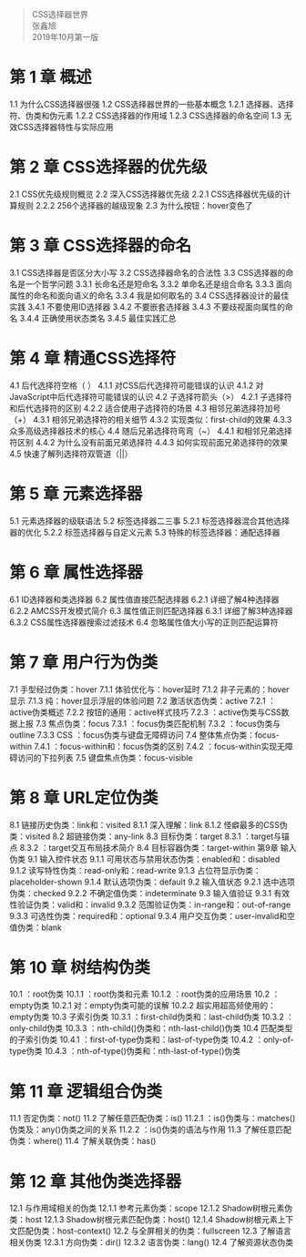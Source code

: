 > CSS选择器世界  
> 张鑫旭   
> 2019年10月第一版  

# 第 1 章 概述 
1.1 为什么CSS选择器很强 
1.2 CSS选择器世界的一些基本概念 
1.2.1 选择器、选择符、伪类和伪元素 
1.2.2 CSS选择器的作用域 
1.2.3 CSS选择器的命名空间 
1.3 无效CSS选择器特性与实际应用 
# 第 2 章 CSS选择器的优先级 
2.1 CSS优先级规则概览 
2.2 深入CSS选择器优先级 
2.2.1 CSS选择器优先级的计算规则 
2.2.2 256个选择器的越级现象 
2.3 为什么按钮：hover变色了 
# 第 3 章 CSS选择器的命名 
3.1 CSS选择器是否区分大小写 
3.2 CSS选择器命名的合法性 
3.3 CSS选择器的命名是一个哲学问题 
3.3.1 长命名还是短命名 
3.3.2 单命名还是组合命名 
3.3.3 面向属性的命名和面向语义的命名 
3.3.4 我是如何取名的 
3.4 CSS选择器设计的最佳实践 
3.4.1 不要使用ID选择器 
3.4.2 不要嵌套选择器 
3.4.3 不要歧视面向属性的命名 
3.4.4 正确使用状态类名 
3.4.5 最佳实践汇总 
# 第 4 章 精通CSS选择符 
4.1 后代选择符空格（ ） 
4.1.1 对CSS后代选择符可能错误的认识 
4.1.2 对JavaScript中后代选择符可能错误的认识 
4.2 子选择符箭头（>） 
4.2.1 子选择符和后代选择符的区别 
4.2.2 适合使用子选择符的场景 
4.3 相邻兄弟选择符加号（+） 
4.3.1 相邻兄弟选择符的相关细节 
4.3.2 实现类似：first-child的效果 
4.3.3 众多高级选择器技术的核心 
4.4 随后兄弟选择符弯弯（~） 
4.4.1 和相邻兄弟选择符区别 
4.4.2 为什么没有前面兄弟选择符 
4.4.3 如何实现前面兄弟选择符的效果 
4.5 快速了解列选择符双管道（||） 
# 第 5 章 元素选择器 
5.1 元素选择器的级联语法 
5.2 标签选择器二三事 
5.2.1 标签选择器混合其他选择器的优化 
5.2.2 标签选择器与自定义元素 
5.3 特殊的标签选择器：通配选择器 
# 第 6 章 属性选择器 
6.1 ID选择器和类选择器 
6.2 属性值直接匹配选择器 
6.2.1 详细了解4种选择器 
6.2.2 AMCSS开发模式简介 
6.3 属性值正则匹配选择器 
6.3.1 详细了解3种选择器 
6.3.2 CSS属性选择器搜索过滤技术 
6.4 忽略属性值大小写的正则匹配运算符 
# 第 7 章 用户行为伪类 
7.1 手型经过伪类：hover 
7.1.1 体验优化与：hover延时 
7.1.2 非子元素的：hover显示 
7.1.3 纯：hover显示浮层的体验问题 
7.2 激活状态伪类：active 
7.2.1 ：active伪类概述 
7.2.2 按钮的通用：active样式技巧 
7.2.3 ：active伪类与CSS数据上报 
7.3 焦点伪类：focus 
7.3.1 ：focus伪类匹配机制 
7.3.2 ：focus伪类与outline 
7.3.3 CSS ：focus伪类与键盘无障碍访问 
7.4 整体焦点伪类：focus-within 
7.4.1 ：focus-within和：focus伪类的区别 
7.4.2 ：focus-within实现无障碍访问的下拉列表 
7.5 键盘焦点伪类：focus-visible 
# 第 8 章 URL定位伪类 
8.1 链接历史伪类：link和：visited 
8.1.1 深入理解：link 
8.1.2 怪癖最多的CSS伪类：visited 
8.2 超链接伪类：any-link 
8.3 目标伪类：target 
8.3.1 ：target与锚点 
8.3.2 ：target交互布局技术简介 
8.4 目标容器伪类：target-within 
第9章 输入伪类 
9.1 输入控件状态 
9.1.1 可用状态与禁用状态伪类：enabled和：disabled 
9.1.2 读写特性伪类：read-only和：read-write 
9.1.3 占位符显示伪类：placeholder-shown 
9.1.4 默认选项伪类：default 
9.2 输入值状态 
9.2.1 选中选项伪类：checked 
9.2.2 不确定值伪类：indeterminate 
9.3 输入值验证 
9.3.1 有效性验证伪类：valid和：invalid 
9.3.2 范围验证伪类：in-range和：out-of-range 
9.3.3 可选性伪类：required和：optional 
9.3.4 用户交互伪类：user-invalid和空值伪类：blank 
# 第 10 章 树结构伪类 
10.1 ：root伪类 
10.1.1 ：root伪类和元素 
10.1.2 ：root伪类的应用场景 
10.2 ：empty伪类 
10.2.1 对：empty伪类可能的误解 
10.2.2 超实用超高频使用的：empty伪类 
10.3 子索引伪类 
10.3.1 ：first-child伪类和：last-child伪类 
10.3.2 ：only-child伪类 
10.3.3 ：nth-child()伪类和：nth-last-child()伪类 
10.4 匹配类型的子索引伪类 
10.4.1 ：first-of-type伪类和：last-of-type伪类 
10.4.2 ：only-of-type伪类 
10.4.3 ：nth-of-type()伪类和：nth-last-of-type()伪类 
# 第 11 章 逻辑组合伪类 
11.1 否定伪类：not() 
11.2 了解任意匹配伪类：is() 
11.2.1 ：is()伪类与：matches()伪类及：any()伪类之间的关系 
11.2.2 ：is()伪类的语法与作用 
11.3 了解任意匹配伪类：where() 
11.4 了解关联伪类：has() 
# 第 12 章 其他伪类选择器 
12.1 与作用域相关的伪类 
12.1.1 参考元素伪类：scope 
12.1.2 Shadow树根元素伪类：host 
12.1.3 Shadow树根元素匹配伪类：host() 
12.1.4 Shadow树根元素上下文匹配伪类：host-context() 
12.2 与全屏相关的伪类：fullscreen 
12.3 了解语言相关伪类 
12.3.1 方向伪类：dir() 
12.3.2 语言伪类：lang() 
12.4 了解资源状态伪类 